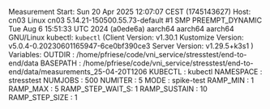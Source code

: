 Measurement Start: Sun 20 Apr 2025 12:07:07 CEST (1745143627)
Host: cn03 Linux cn03 5.14.21-150500.55.73-default #1 SMP PREEMPT_DYNAMIC Tue Aug 6 15:51:33 UTC 2024 (a0ede6a) aarch64 aarch64 aarch64 GNU/Linux
kubectl: `kubectl` (Client Version: v1.30.1 Kustomize Version: v5.0.4-0.20230601165947-6ce0bf390ce3 Server Version: v1.29.5+k3s1 )
Variables:
 OUTDIR          : /home/pfriese/code/vni_service/stresstest/end-to-end/data
 BASEPATH        : /home/pfriese/code/vni_service/stresstest/end-to-end/data/measurements_25-04-20T1206
 KUBECTL         : kubectl
 NAMESPACE       : stresstest
 NUMJOBS         : 500
 NUMITER         : 5
 MODE            : spike-test
 RAMP_MIN        : 1
 RAMP_MAX        : 5
 RAMP_STEP_WAIT_S: 1
 RAMP_SUSTAIN    : 10
 RAMP_STEP_SIZE  : 1
